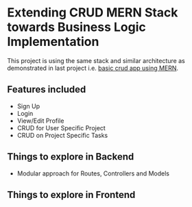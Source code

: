 # Extending CRUD MERN Stack towards Business Logic Implementation

This project is using the same stack and similar architecture as demonstrated in last project i.e. [basic crud app using MERN](../week09/).


## Features included

- Sign Up
- Login
- View/Edit Profile
- CRUD for User Specific Project
- CRUD on Project Specific Tasks


## Things to explore in Backend

- Modular approach for Routes, Controllers and Models

## Things to explore in Frontend